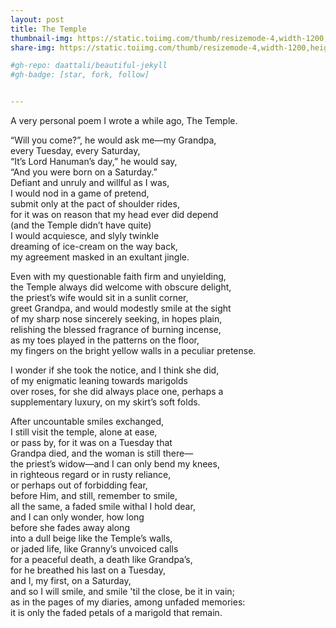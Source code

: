 ```yaml
---
layout: post
title: The Temple 
thumbnail-img: https://static.toiimg.com/thumb/resizemode-4,width-1200,height-900,msid-72094254/72094254.jpg
share-img: https://static.toiimg.com/thumb/resizemode-4,width-1200,height-900,msid-72094254/72094254.jpg

#gh-repo: daattali/beautiful-jekyll
#gh-badge: [star, fork, follow]


---
```

A very personal poem I wrote a while ago, The Temple.


“Will you come?”, he would ask me—my Grandpa,  
every Tuesday, every Saturday,  
“It’s Lord Hanuman’s day,” he would say,  
“And you were born on a Saturday.”  
Defiant and unruly and willful as I was,  
I would nod in a game of pretend,   
submit only at the pact of shoulder rides,  
for it was on reason that my head ever did depend  
(and the Temple didn’t have quite)  
I would acquiesce, and slyly twinkle  
dreaming of ice-cream on the way back,  
my agreement masked in an exultant jingle.  

Even with my questionable faith firm and unyielding,  
the Temple always did welcome with obscure delight,  
the priest’s wife would sit in a sunlit corner,  
greet Grandpa, and would modestly smile at the sight  
of my sharp nose sincerely seeking, in hopes plain,  
relishing the blessed fragrance of burning incense,  
as my toes played in the patterns on the floor,  
my fingers on the bright yellow walls in a peculiar pretense.  

I wonder if she took the notice, and I think she did,  
of my enigmatic leaning towards marigolds   
over roses, for she did always place one, perhaps a  
 supplementary luxury, on my skirt’s soft folds.  

After uncountable smiles exchanged,   
I still visit the temple, alone at ease,  
or pass by, for it was on a Tuesday that  
Grandpa died, and the woman is still there—  
the priest’s widow—and I can only bend my knees,   
in righteous regard or in rusty reliance,  
or perhaps out of forbidding fear,   
before Him, and still, remember to smile,  
all the same, a faded smile withal I hold dear,  
and I can only wonder, how long   
before she fades away along  
into a dull beige like the Temple’s walls,  
or jaded life, like Granny’s unvoiced calls  
for a peaceful death, a death like Grandpa’s,  
for he breathed his last on a Tuesday,   
and I, my first, on a Saturday,  
and so I will smile, and smile 'til the close, be it in vain;  
as in the pages of my diaries, among unfaded memories:  
it is only the faded petals of a marigold that remain.  
